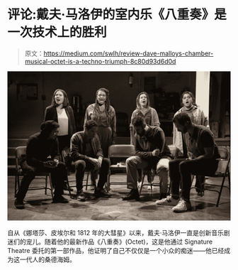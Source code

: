 # 评论:戴夫·马洛伊的室内乐《八重奏》是一次技术上的胜利

> 原文：<https://medium.com/swlh/review-dave-malloys-chamber-musical-octet-is-a-techno-triumph-8c80d93d6d0d>

![](img/0da9c2be6a8c229f375125cc1db34569.png)

自从《娜塔莎、皮埃尔和 1812 年的大彗星》以来，戴夫·马洛伊一直是创新音乐剧迷们的宠儿。随着他的最新作品《八重奏》(Octet)，这是他通过 Signature Theatre 委托的第一部作品，他证明了自己不仅仅是一个小众的痴迷——他已经成为这一代人的桑德海姆。